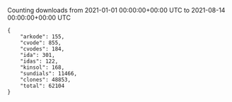 
Counting downloads from 2021-01-01 00:00:00+00:00 UTC to 2021-08-14 00:00:00+00:00 UTC

```
{
    "arkode": 155,
    "cvode": 855,
    "cvodes": 184,
    "ida": 301,
    "idas": 122,
    "kinsol": 168,
    "sundials": 11466,
    "clones": 48853,
    "total": 62104
}
```
